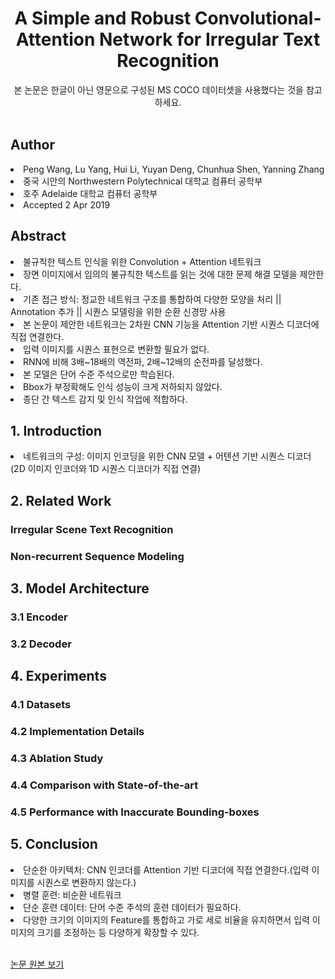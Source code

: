 <div align='center'>
    <h1> A Simple and Robust Convolutional-Attention Network for Irregular Text Recognition</h1>
    본 논문은 한글이 아닌 영문으로 구성된 MS COCO 데이터셋을 사용했다는 것을 참고하세요.
</div>



<br>

<h2>Author</h2>
<li>Peng Wang, Lu Yang, Hui Li, Yuyan Deng, Chunhua Shen, Yanning Zhang</li>
<li>중국 시안의 Northwestern Polytechnical 대학교 컴퓨터 공학부</li>
<li>호주 Adelaide 대학교 컴퓨터 공학부</li>
<li>Accepted 2 Apr 2019</li>

<h2>Abstract</h2>
<li>불규칙한 텍스트 인식을 위한 Convolution + Attention 네트워크</li>
<li>장면 이미지에서 임의의 불규칙한 텍스트를 읽는 것에 대한 문제 해결 모델을 제안한다.</li>
<li>기존 접근 방식: 정교한 네트워크 구조를 통합하여 다양한 모양을 처리 || Annotation 추가 || 시퀀스 모델링을 위한 순환 신경망 사용</li>
<li>본 논문이 제안한 네트워크는 2차원 CNN 기능을 Attention 기반 시퀀스 디코더에 직접 연결한다.</li>
<li>입력 이미지를 시퀀스 표현으로 변환할 필요가 없다.</li>
<li>RNN에 비해 3배~18배의 역전파, 2배~12배의 순전파를 달성했다.</li>
<li>본 모델은 단어 수준 주석으로만 학습된다.</li>
<li>Bbox가 부정확해도 인식 성능이 크게 저하되지 않았다.</li>
<li>종단 간 텍스트 감지 및 인식 작업에 적합하다.</li>

<h2>1. Introduction</h2>
<li>네트워크의 구성: 이미지 인코딩을 위한 CNN 모델 + 어텐션 기반 시퀀스 디코더(2D 이미지 인코더와 1D 시퀀스 디코더가 직접 연결)</li>

<h2>2. Related Work</h2>
<h3>Irregular Scene Text Recognition</h3>
<h3>Non-recurrent Sequence Modeling</h3>

<h2>3. Model Architecture</h2>
<h3>3.1 Encoder</h3>
<h3>3.2 Decoder </h3>

<h2>4. Experiments</h2>
<h3>4.1 Datasets</h3>
<h3>4.2 Implementation Details</h3>
<h3>4.3 Ablation Study</h3>
<h3>4.4 Comparison with State-of-the-art</h3>
<h3>4.5 Performance with Inaccurate Bounding-boxes</h3>

<h2>5. Conclusion</h2>
<li>단순한 아키텍처: CNN 인코더를 Attention 기반 디코더에 직접 연결한다.(입력 이미지를 시퀀스로 변환하지 않는다.)</li>
<li>병렬 훈련: 비순환 네트워크</li>
<li>단순 훈련 데이터: 단어 수준 주석의 훈련 데이터가 필요하다.</li>
<li>다양한 크기의 이미지의 Feature를 통합하고 가로 세로 비율을 유지하면서 입력 이미지의 크기를 조정하는 등 다양하게 확장할 수 있다.</li>

<br>

<a href='https://www.researchgate.net/publication/332169025_A_Simple_and_Robust_Convolutional-Attention_Network_for_Irregular_Text_Recognition'>논문 원본 보기</a>